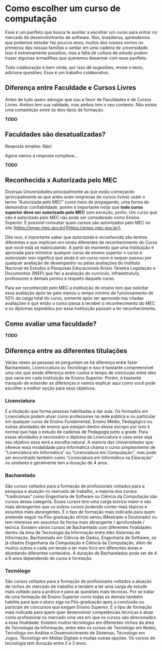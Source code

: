 # Como escolher um curso de computação

Esse é um panfleto que busca te auxiliar a escolher um curso para entrar no mercado de desenvolvimento de software. 
Nós, brasileiros, aprendemos que podemos estudar faz poucos anos, muitos dos nossos somos os primeiros das nossas 
famílias a sentar em uma cadeira de universidade. Isso é extremamente possitivo, mas a falta de cultura de estudo 
podem trazer algumas armadilhas que queremos desarmar com esse panfleto.

Todo colaboração é bem vinda, por isso dê sugestões, revise o texto, adicione questões. Esse é um trabalho colaborativo.

## Diferença entre Faculdade e Cursos Livres

Antes de tudo quero advogar que sou a favor de Faculdades e de Cursos Livres. Ambos tem sua validade, mas ambos tem o 
seu contexto. Não existe uma competição entre os dois tipos de formação.

**TODO**

## Faculdades são desatualizadas?

Resposta simples: Não!

Agora vamos a resposta complexa...

**TODO**

## Reconhecida x Autorizada pelo MEC

Diversas Universidades principalmente as que estão começando (principalmente as que antes eram empresas de cursos 
livres) usam o termo "Autorizada pelo MEC" como meio de propagando, uma forma de demonstrar confiabilidade, porém
é importante notar que **todo curso superior deve ser autorizado pelo MEC** sem exceção, ponto. Um curso que não é
autorizado pelo MEC não pode ser considerado como Ensino Superior. É possível consultar quais cursos são autorizados
pelo MEC no site [https://emec.mec.gov.br/](https://emec.mec.gov.br/).

Dito isso, é importante saber que *autorizada* e *reconhecida* são termos diferentes e que implicam em níveis diferentes
de reconhecimento do Curso que você está se matriculando. A partir do momento que uma instituição é aprovada para ministrar
qualquer curso de ensino superior o curso é *autorizado* isso significa que ainda é um curso novo e sequer passou por qualquer
avaliação de desempenho ou pelas avaliações do  Instituto Nacional de Estudos e Pesquisas Educacionais Anísio Teixeira Legislação 
e Documentos (INEP) que faz a avaliação do currículo, infraestrutura, professores e demais pontos a respeito daquele curso.

Para ser *reconhecida* pelo MEC a instituição de ensino tem que solicitar essa avaliação após ter pelo menos o tempo mínimo
de funcionamento de 50% da carga total do curso, somente após ser aprovada nas citadas avaliações é que então o curso passa
a receber o reconhecimento do MEC e os diplomas expedidos por essa instituição passam a ter reconhecimento.

## Como avaliar uma faculdade?

**TODO**

## Diferença entre as diferentes titulações

Várias vezes as pessoas se perguntam se há diferença entre fazer Bacharelado, Licencicatura ou Tecnólogo e isso
é bastante compreensível uma vez que existe diferença entre custos e tempo de conclusão entre eles que varia em
cada Instituição de Ensino Superior. Porém, é bastante tranquilo de entender as diferenças e vamos explicar aqui
como você pode escolher a melhor opção para seus objetivos.

### Licenciatura

É a titulação que forma pessoas habilitadas a dar aula. Os formados em Licenciatura podem atuar como professores
na rede pública e ou particular em qualquer curso de Ensino Fundamental, Ensino Médio, Pedagógico ou outras atividades
de ensino que estejam dentro desse escopo por isso é normal que haja o estudo de cadeiras de Pedagogia junto a grade. 
Para essas atividades é *necessário* o diploma de Licenciatura e caso esse seja seu objetivo essa será a escolha natural. 
A maioria das Universidades que oferece essa modalidade para Informática chama o curso simplesmente de "Licenciatura em 
Informática" ou "Licenciatura em Computação", mas pode ser encontrado também como "Licenciatura em Informática na Educação" 
ou similares e geralmente tem  a duração de 4 anos.

### Bacharelado

São cursos voltados para a formação de profissionais voltados para a pesquisa e atuação no mercado de trabalho, a 
maioria dos cursos "tradicionais" como Engenharia de Software ou Ciência da Computação são cursos dessa categoria.
Esses cursos tem uma carga *teórica* maior e são mais abrangentes que os outros cursos podendo conter mais tópicos
e assuntos mais abrangentes. É o tipo de formação mais indicada para quem pretende seguir na Pós-graduação stricto
sensu (Mestrado e Doutorado) ou tem interesse em assuntos de forma mais abrangente / aprofundada / teórica. Existem
vários cursos de Bacharelado com diferentes finalidades dentro da área de Tecnologia da Informação entre eles Sistemas
de Informação, Bacharelado em Ciência de Dados, Engenharia de Software, os já citados Engenharia da Computação e Ciência
da Computação, além de muitos outros e cada um tende a ter mais foco em diferentes áreas e abordando diferentes conteúdos. 
A duração de Bacharelados pode ser de 4 a 6 anos dependendo do curso e formação.

### Tecnólogo

São cursos voltados para a formação de profissioanis voltados a atuação de nichos do mercado de trabalho e tendem a
ter uma carga de estudo mais voltado para a *prática* e para as questões mais técnicas. Por se tratar de uma formação
de Ensino Superior como todas as demais também habilita para que o aluno siga na Pós-graduação após a conclusão ou participe
de concursos que exigam Ensino Superior. É o tipo de formação mais indicada para quem quer desenvolver competências técnicas
e atuar como profissional no mercado uma vez em que os cursos são direcionados a essa finalidade. Existem muitos técnologos
em diferentes nichos da área de Tecnologia da Informação, entre eles os cursos de Tecnólogo em Redes, Tecnólogo em Análise e
Desenvolvimento de Sistemas, Técnologo em Jogos, Técnologo em Mídias Digitais e muitas outras opções. Os cursos de tecnologia
tem duração entre 2 a 3 anos.